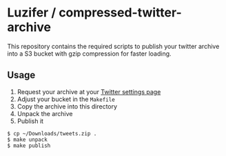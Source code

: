 # Luzifer / compressed-twitter-archive

This repository contains the required scripts to publish your twitter archive into a S3 bucket with gzip compression for faster loading.

## Usage

1. Request your archive at your [Twitter settings page](https://twitter.com/settings/account)
1. Adjust your bucket in the `Makefile`
1. Copy the archive into this directory
1. Unpack the archive
1. Publish it

```
$ cp ~/Downloads/tweets.zip .
$ make unpack
$ make publish
```
